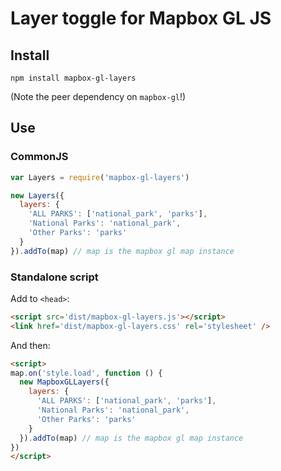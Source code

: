 # Layer toggle for Mapbox GL JS

## Install

`npm install mapbox-gl-layers`

(Note the peer dependency on `mapbox-gl`!)

## Use

### CommonJS

```js
var Layers = require('mapbox-gl-layers')

new Layers({
  layers: {
    'ALL PARKS': ['national_park', 'parks'],
    'National Parks': 'national_park',
    'Other Parks': 'parks'
  }
}).addTo(map) // map is the mapbox gl map instance
```

### Standalone script

Add to `<head>`:

```html
<script src='dist/mapbox-gl-layers.js'></script>
<link href='dist/mapbox-gl-layers.css' rel='stylesheet' />
```

And then:
```html
<script>
map.on('style.load', function () {
  new MapboxGLLayers({
    layers: {
      'ALL PARKS': ['national_park', 'parks'],
      'National Parks': 'national_park',
      'Other Parks': 'parks'
    }
  }).addTo(map) // map is the mapbox gl map instance
})
</script>
```


